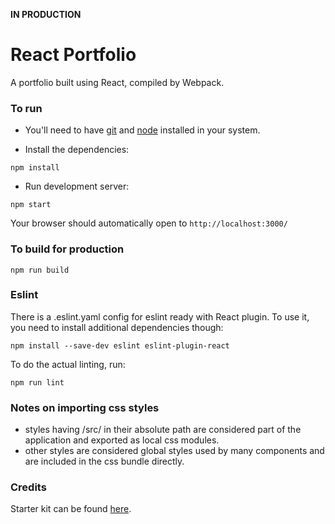**IN PRODUCTION**

# React Portfolio
A portfolio built using React, compiled by Webpack.

### To run

* You'll need to have [git](https://git-scm.com/) and [node](https://nodejs.org/en/) installed in your system.

* Install the dependencies:

```
npm install
```

* Run development server:

```
npm start
```

Your browser should automatically open to `http://localhost:3000/`

### To build for production

```
npm run build
```

### Eslint
There is a .eslint.yaml config for eslint ready with React plugin.
To use it, you need to install additional dependencies though:

```
npm install --save-dev eslint eslint-plugin-react
```

To do the actual linting, run:

```
npm run lint
```

### Notes on importing css styles
* styles having /src/ in their absolute path are considered part of the application and exported as local css modules.
* other styles are considered global styles used by many components and are included in the css bundle directly.

### Credits 

Starter kit can be found [here](https://github.com/alicoding/react-webpack-babel).
